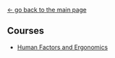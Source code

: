 [← go back to the main page](https://HandongHCI.github.io/)

## Courses
- [Human Factors and Ergonomics](HFE01.md)